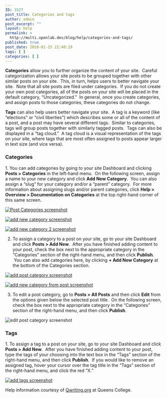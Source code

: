 ```yaml
---
ID: 1527
post_title: Categories and tags
author: admin
post_excerpt: ""
layout: help
permalink: >
  http://multi.openlab.dev/blog/help/categories-and-tags/
published: true
post_date: 2018-01-15 22:40:19
tags: [ ]
categories: [ ]
---
```

<strong>Categories</strong> allow you to further organize the content of your site.  Careful categorization allows your site posts to be grouped together with other similar posts on your site.  This, in turn, helps users to better navigate your site.  Note that all site posts are filed under categories.  If you do not create your own post categories, all of the posts on your site will be placed in the default category, “Uncategorized.”  In general, once you create categories, and assign posts to those categories, these categories do not change.

<strong>Tags</strong> can also help users better navigate your site.  A tag is a keyword (like “elections” or “civil liberties”) which describes some or all of the content of a post, and a post may have several different tags.  Similar to categories, tags will group posts together with similarly tagged posts.  Tags can also be displayed in a “tag cloud.”  A tag cloud is a visual representation of the tags on your site, where tags that are most often assigned to posts appear larger in text size (and vice versa).
<h3>Categories</h3>
1. You can add categories by going to your site Dashboard and clicking <strong>Posts &gt; Categories</strong> in the left-hand menu.  On the following screen, assign a name to your new category and click <strong>Add New Category</strong>.  You can also assign a “slug” for your category and/or a “parent” category.  For more information about assigning slugs and/or parent categories, click <strong>Help &gt; Overview &gt; Documentation on Categories</strong> at the top right-hand corner of this same screen.

<a href="https://multi.openlab.dev/wp-content/uploads/2012/08/Categories_Tags1.png"><img class="alignnone wp-image-3204 size-full" src="https://openlab.citytech.cuny.edu/wp-content/uploads/2012/08/Categories_Tags1.png" sizes="(max-width: 660px) 100vw, 660px" srcset="https://openlab.citytech.cuny.edu/wp-content/uploads/2012/08/Categories_Tags1.png 660w, https://openlab.citytech.cuny.edu/wp-content/uploads/2012/08/Categories_Tags1-300x152.png 300w" alt="Post Categories screenshot" /></a>

<a href="https://multi.openlab.dev/wp-content/uploads/2012/08/Categories_Tags2.png"><img class="alignnone wp-image-3205 size-full" src="https://openlab.citytech.cuny.edu/wp-content/uploads/2012/08/Categories_Tags2.png" sizes="(max-width: 660px) 100vw, 660px" srcset="https://openlab.citytech.cuny.edu/wp-content/uploads/2012/08/Categories_Tags2.png 660w, https://openlab.citytech.cuny.edu/wp-content/uploads/2012/08/Categories_Tags2-300x197.png 300w" alt="add new category screenshot" /></a>

<a href="https://multi.openlab.dev/wp-content/uploads/2012/08/Categories_Tags3.png"><img class="alignnone wp-image-3206" src="https://openlab.citytech.cuny.edu/wp-content/uploads/2012/08/Categories_Tags3.png" sizes="(max-width: 594px) 100vw, 594px" srcset="https://openlab.citytech.cuny.edu/wp-content/uploads/2012/08/Categories_Tags3.png 660w, https://openlab.citytech.cuny.edu/wp-content/uploads/2012/08/Categories_Tags3-300x172.png 300w" alt="add new category 2 screenshot" /></a>

2. To assign a category to a post on your site, go to your site Dashboard and click <strong>Posts &gt; Add New</strong>.  After you have finished adding content to your post, check the box next to the appropriate category in the “Categories” section of the right-hand menu, and then click <strong>Publish</strong>.  You can also add categories here, by clicking <strong>+ Add New Category</strong> at the bottom of the Categories section.

<a href="https://multi.openlab.dev/wp-content/uploads/2012/08/Categories_Tags4.png"><img class="alignnone wp-image-3208 size-full" src="https://openlab.citytech.cuny.edu/wp-content/uploads/2012/08/Categories_Tags4.png" sizes="(max-width: 660px) 100vw, 660px" srcset="https://openlab.citytech.cuny.edu/wp-content/uploads/2012/08/Categories_Tags4.png 660w, https://openlab.citytech.cuny.edu/wp-content/uploads/2012/08/Categories_Tags4-300x155.png 300w" alt="add post category screenshot" /></a>

<a href="https://multi.openlab.dev/wp-content/uploads/2012/08/Categories_Tags5.png"><img class="alignnone wp-image-3209" title="Categories_Tags5" src="https://openlab.citytech.cuny.edu/wp-content/uploads/2012/08/Categories_Tags5.png" sizes="(max-width: 594px) 100vw, 594px" srcset="https://openlab.citytech.cuny.edu/wp-content/uploads/2012/08/Categories_Tags5.png 660w, https://openlab.citytech.cuny.edu/wp-content/uploads/2012/08/Categories_Tags5-300x190.png 300w" alt="add new category from post screenshot" /></a>

3. To edit a post category, go to <strong>Posts &gt; All Posts</strong> and then click <strong>Edit</strong> from the options given below the selected post title.  On the following screen, check the box next to the appropriate category in the “Categories” section of the right-hand menu, and then click <strong>Publish</strong>.

<img class="alignnone wp-image-3210 size-full" src="https://openlab.citytech.cuny.edu/wp-content/uploads/2012/08/Categories_Tags6.png" sizes="(max-width: 660px) 100vw, 660px" srcset="https://openlab.citytech.cuny.edu/wp-content/uploads/2012/08/Categories_Tags6.png 660w, https://openlab.citytech.cuny.edu/wp-content/uploads/2012/08/Categories_Tags6-300x93.png 300w" alt="edit post category screenshot" />
<h3>Tags</h3>
1. To assign a tag to a post on your site, go to your site Dashboard and click <strong>Posts &gt; Add New</strong>.  After you have finished adding content to your post, type the tags of your choosing into the text box in the “Tags” section of the right-hand menu, and then click <strong>Publish</strong>.  If you would like to remove an assigned tag, hover your cursor over the tag title in the “Tags” section of the right-hand menu, and click the red “X.”

<a href="https://multi.openlab.dev/wp-content/uploads/2012/08/Categories_Tags7.png"><img class="alignnone wp-image-3211 size-full" src="https://openlab.citytech.cuny.edu/wp-content/uploads/2012/08/Categories_Tags7.png" sizes="(max-width: 660px) 100vw, 660px" srcset="https://openlab.citytech.cuny.edu/wp-content/uploads/2012/08/Categories_Tags7.png 660w, https://openlab.citytech.cuny.edu/wp-content/uploads/2012/08/Categories_Tags7-300x135.png 300w" alt="add tags screenshot" /></a>

Help information courtesy of <a href="http://help.qwriting.org" target="_blank" rel="noopener">Qwriting.org</a> at Queens College.